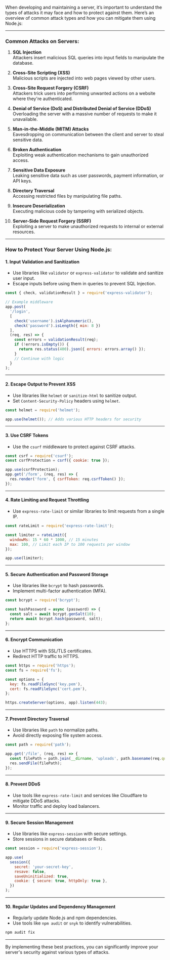 When developing and maintaining a server, it’s important to understand the types of attacks it may face and how to protect against them. Here’s an overview of common attack types and how you can mitigate them using Node.js:

---

### Common Attacks on Servers:
1. **SQL Injection**  
   Attackers insert malicious SQL queries into input fields to manipulate the database.

2. **Cross-Site Scripting (XSS)**  
   Malicious scripts are injected into web pages viewed by other users.

3. **Cross-Site Request Forgery (CSRF)**  
   Attackers trick users into performing unwanted actions on a website where they're authenticated.

4. **Denial of Service (DoS) and Distributed Denial of Service (DDoS)**  
   Overloading the server with a massive number of requests to make it unavailable.

5. **Man-in-the-Middle (MITM) Attacks**  
   Eavesdropping on communication between the client and server to steal sensitive data.

6. **Broken Authentication**  
   Exploiting weak authentication mechanisms to gain unauthorized access.

7. **Sensitive Data Exposure**  
   Leaking sensitive data such as user passwords, payment information, or API keys.

8. **Directory Traversal**  
   Accessing restricted files by manipulating file paths.

9. **Insecure Deserialization**  
   Executing malicious code by tampering with serialized objects.

10. **Server-Side Request Forgery (SSRF)**  
    Exploiting a server to make unauthorized requests to internal or external resources.

---

### How to Protect Your Server Using Node.js:

#### 1. **Input Validation and Sanitization**
   - Use libraries like `validator` or `express-validator` to validate and sanitize user input.
   - Escape inputs before using them in queries to prevent SQL Injection.

```javascript
const { check, validationResult } = require('express-validator');

// Example middleware
app.post(
  '/login',
  [
    check('username').isAlphanumeric(),
    check('password').isLength({ min: 8 })
  ],
  (req, res) => {
    const errors = validationResult(req);
    if (!errors.isEmpty()) {
      return res.status(400).json({ errors: errors.array() });
    }
    // Continue with logic
  }
);
```

---

#### 2. **Escape Output to Prevent XSS**
   - Use libraries like `helmet` or `sanitize-html` to sanitize output.
   - Set `Content-Security-Policy` headers using `helmet`.

```javascript
const helmet = require('helmet');

app.use(helmet()); // Adds various HTTP headers for security
```

---

#### 3. **Use CSRF Tokens**
   - Use the `csurf` middleware to protect against CSRF attacks.

```javascript
const csrf = require('csurf');
const csrfProtection = csrf({ cookie: true });

app.use(csrfProtection);
app.get('/form', (req, res) => {
  res.render('form', { csrfToken: req.csrfToken() });
});
```

---

#### 4. **Rate Limiting and Request Throttling**
   - Use `express-rate-limit` or similar libraries to limit requests from a single IP.

```javascript
const rateLimit = require('express-rate-limit');

const limiter = rateLimit({
  windowMs: 15 * 60 * 1000, // 15 minutes
  max: 100, // Limit each IP to 100 requests per window
});

app.use(limiter);
```

---

#### 5. **Secure Authentication and Password Storage**
   - Use libraries like `bcrypt` to hash passwords.
   - Implement multi-factor authentication (MFA).

```javascript
const bcrypt = require('bcrypt');

const hashPassword = async (password) => {
  const salt = await bcrypt.genSalt(10);
  return await bcrypt.hash(password, salt);
};
```

---

#### 6. **Encrypt Communication**
   - Use HTTPS with SSL/TLS certificates.
   - Redirect HTTP traffic to HTTPS.

```javascript
const https = require('https');
const fs = require('fs');

const options = {
  key: fs.readFileSync('key.pem'),
  cert: fs.readFileSync('cert.pem'),
};

https.createServer(options, app).listen(443);
```

---

#### 7. **Prevent Directory Traversal**
   - Use libraries like `path` to normalize paths.
   - Avoid directly exposing file system access.

```javascript
const path = require('path');

app.get('/file', (req, res) => {
  const filePath = path.join(__dirname, 'uploads', path.basename(req.query.file));
  res.sendFile(filePath);
});
```

---

#### 8. **Prevent DDoS**
   - Use tools like `express-rate-limit` and services like Cloudflare to mitigate DDoS attacks.
   - Monitor traffic and deploy load balancers.

---

#### 9. **Secure Session Management**
   - Use libraries like `express-session` with secure settings.
   - Store sessions in secure databases or Redis.

```javascript
const session = require('express-session');

app.use(
  session({
    secret: 'your-secret-key',
    resave: false,
    saveUninitialized: true,
    cookie: { secure: true, httpOnly: true },
  })
);
```

---

#### 10. **Regular Updates and Dependency Management**
   - Regularly update Node.js and npm dependencies.
   - Use tools like `npm audit` or `snyk` to identify vulnerabilities.

```bash
npm audit fix
```

---

By implementing these best practices, you can significantly improve your server's security against various types of attacks.
